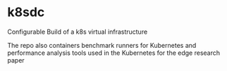 # k8sdc
Configurable Build of a k8s virtual infrastructure

The repo also containers benchmark runners for Kubernetes 
and performance analysis tools used in the Kubernetes for the 
edge research paper
